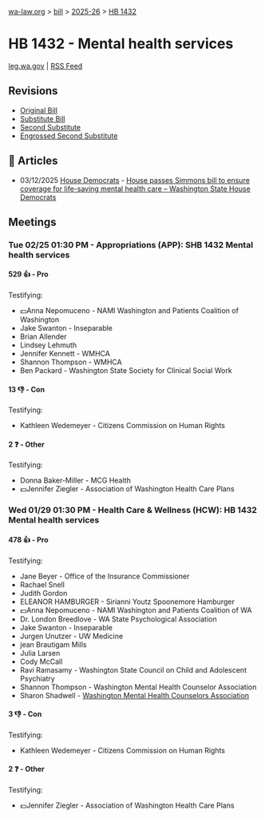[wa-law.org](/) > [bill](/bill/) > [2025-26](/bill/2025-26/) > [HB 1432](/bill/2025-26/hb/1432/)

# HB 1432 - Mental health services
[leg.wa.gov](https://app.leg.wa.gov/billsummary?BillNumber=1432&Year=2025&Initiative=false) | [RSS Feed](./rss.xml)

## Revisions
* [Original Bill](1/)
* [Substitute Bill](S/)
* [Second Substitute](S2/)
* [Engrossed Second Substitute](S2.E/)

## 📰 Articles
* 03/12/2025 [House Democrats](/org/house_democrats/) - [House passes Simmons bill to ensure coverage for life-saving mental health care – Washington State House Democrats](https://housedemocrats.wa.gov/blog/2025/03/12/house-passes-simmons-bill-to-ensure-coverage-for-life-saving-mental-health-care/#:~:text=House%20Bill%201432)

## Meetings
### Tue 02/25 01:30 PM - Appropriations (APP): SHB 1432 Mental health services
#### 529 👍 - Pro
Testifying:
* 💵Anna Nepomuceno - NAMI Washington and Patients Coalition of Washington
* Jake Swanton - Inseparable
* Brian Allender
* Lindsey Lehmuth
* Jennifer Kennett - WMHCA
* Shannon Thompson - WMHCA
* Ben Packard - Washington State Society for Clinical Social Work

#### 13 👎 - Con
Testifying:
* Kathleen Wedemeyer - Citizens Commission on Human Rights

#### 2 ❓ - Other
Testifying:
* Donna Baker-Miller - MCG Health
* 💵Jennifer Ziegler - Association of Washington Health Care Plans

### Wed 01/29 01:30 PM - Health Care & Wellness (HCW): HB 1432 Mental health services
#### 478 👍 - Pro
Testifying:
* Jane Beyer - Office of the Insurance Commissioner
* Rachael Snell
* Judith Gordon
* ELEANOR HAMBURGER - Sirianni Youtz Spoonemore Hamburger
* 💵Anna Nepomuceno - NAMI Washington and Patients Coalition of WA
* Dr. London Breedlove - WA State Psychological Association
* Jake Swanton - Inseparable
* Jurgen Unutzer - UW Medicine
* jean Brautigam Mills
* Julia Larsen
* Cody McCall
* Ravi Ramasamy - Washington State Council on Child and Adolescent Psychiatry
* Shannon Thompson - Washington Mental Health Counselor Association
* Sharon Shadwell - [Washington Mental Health Counselors Association](/org/washington_mental_health_counselors_association/)

#### 3 👎 - Con
Testifying:
* Kathleen Wedemeyer - Citizens Commission on Human Rights

#### 2 ❓ - Other
Testifying:
* 💵Jennifer Ziegler - Association of Washington Health Care Plans
